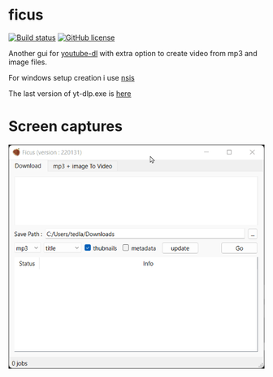 # ficus

[![Build status](https://ci.appveyor.com/api/projects/status/u143sy11ygt10elj?svg=true)](https://ci.appveyor.com/project/tedlaz/ficus)
[![GitHub license](https://img.shields.io/github/license/tedlaz/ficus)](https://github.com/tedlaz/ficus/blob/master/LICENSE)

Another gui for [youtube-dl](https://youtube-dl.org) with extra option to create video from mp3 and image files.

For windows setup creation i use [nsis](https://nsis.sourceforge.io/Download)

The last version of yt-dlp.exe is [here](https://github.com/yt-dlp/yt-dlp/releases/latest/download/yt-dlp.exe)

# Screen captures

![screen1](./screen1.gif?raw=true 'Screen capture 1')
